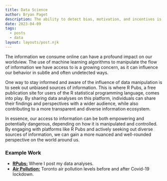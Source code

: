 ```yaml
---
title: Data Science
author: Bryan Paget
description: The ability to detect bias, motivation, and incentives is a crucial skill in today's world. Many people have corrupt motives, and understanding their intentions can help us make better decisions and protect ourselves from harm.
date: 2023-04-09
tags:
  - posts
  - data
layout: layouts/post.njk
---
```



The information we consume online can have a profound impact on our worldview. The use of machine learning algorithms to manipulate the flow of information we have access to is a growing concern, as it can influence our behavior in subtle and often undetected ways.
</p>
<p>
One way to stay informed and aware of the influence of data manipulation is to seek out unbiased sources of information. This is where R Pubs, a free publication site for users of the R statistical programming language, comes into play. By sharing data analyses on this platform, individuals can share their findings and perspectives with a wider audience, while also contributing to a more transparent and diverse information ecosystem.
</p>
<p>
In essence, our access to information can be both empowering and potentially dangerous, depending on how it is manipulated and controlled. By engaging with platforms like R Pubs and actively seeking out diverse sources of information, we can gain a more nuanced and well-rounded perspective on the world around us.
</p>

### Example Work

<ul>
<li><a href="https://rpubs.com/bryanpaget"><strong>RPubs:</strong></a>  Where I post my data analyses.</li>
<li><a href="https://bryanpaget.shinyapps.io/air-pollution-dashboard/"><strong>Air Pollution:</strong></a>  Toronto air pollution levels before and after Covid-19 lockdown.</li>
</ul>
